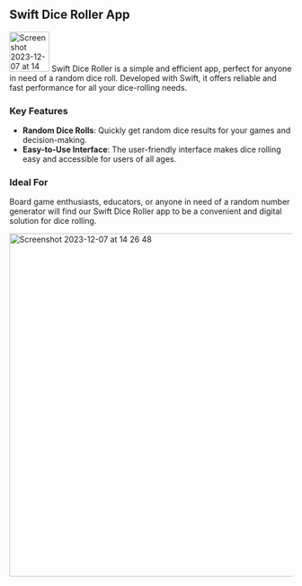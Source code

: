 ## Swift Dice Roller App
<img width="71" alt="Screenshot 2023-12-07 at 14 27 15" src="https://github.com/mehtapparkinson/Swift-Dice-Roller-App/assets/97293905/36892702-cd97-4dfe-a81a-6de6d65e0c0d"> 
Swift Dice Roller is a simple and efficient app, perfect for anyone in need of a random dice roll. Developed with Swift, it offers reliable and fast performance for all your dice-rolling needs.

### Key Features
- **Random Dice Rolls**: Quickly get random dice results for your games and decision-making.
- **Easy-to-Use Interface**: The user-friendly interface makes dice rolling easy and accessible for users of all ages.

### Ideal For
Board game enthusiasts, educators, or anyone in need of a random number generator will find our Swift Dice Roller app to be a convenient and digital solution for dice rolling.

<img width="611" alt="Screenshot 2023-12-07 at 14 26 48" src="https://github.com/mehtapparkinson/Swift-Dice-Roller-App/assets/97293905/54cf7c22-49c3-4d0a-8804-fbcf2473a41a">
